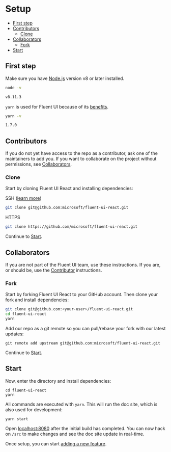 # Setup

<!-- START doctoc generated TOC please keep comment here to allow auto update -->
<!-- DON'T EDIT THIS SECTION, INSTEAD RE-RUN doctoc TO UPDATE -->

- [First step](#first-step)
- [Contributors](#contributors)
  - [Clone](#clone)
- [Collaborators](#collaborators)
  - [Fork](#fork)
- [Start](#start)

<!-- END doctoc generated TOC please keep comment here to allow auto update -->

## First step

Make sure you have [Node.js][1] version v8 or later installed.

```sh
node -v

v8.11.3
```

`yarn` is used for Fluent UI because of its [benefits][2].

```sh
yarn -v

1.7.0
```

## Contributors

If you do not yet have access to the repo as a contributor, ask one of the maintainers to add you. If you want to collaborate on the project without permissions, see [Collaborators](#collaborators).

### Clone

Start by cloning Fluent UI React and installing dependencies:

SSH ([learn more][3])

```sh
git clone git@github.com:microsoft/fluent-ui-react.git
```

HTTPS

```sh
git clone https://github.com/microsoft/fluent-ui-react.git
```

Continue to [Start](#start).

## Collaborators

If you are not part of the Fluent UI team, use these instructions. If you are, or should be, use the [Contributor](#contributors) instructions.

### Fork

Start by forking Fluent UI React to your GitHub account. Then clone your fork and install dependencies:

```sh
git clone git@github.com:<your-user>/fluent-ui-react.git
cd fluent-ui-react
yarn
```

Add our repo as a git remote so you can pull/rebase your fork with our latest updates:

```
git remote add upstream git@github.com:microsoft/fluent-ui-react.git
```

Continue to [Start](#start).

## Start

Now, enter the directory and install dependencies:

```
cd fluent-ui-react
yarn
```

All commands are executed with `yarn`. This will run the doc site, which is also used for development:

```
yarn start
```

Open [localhost:8080](http://localhost:8080) after the initial build has completed. You can now hack on `/src` to make changes and see the doc site update in real-time.

Once setup, you can start [adding a new feature](add-a-feature.md).

[1]: https://nodejs.org/
[2]: https://github.com/yarnpkg/yarn/#features
[3]: https://help.github.com/articles/connecting-to-github-with-ssh/
